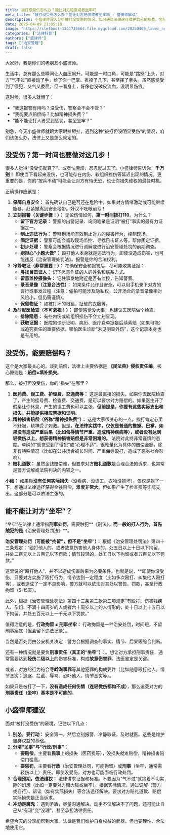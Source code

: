 ```yaml
---
title: 被打没受伤怎么办？能让对方赔偿或者坐牢吗
meta_title: "被打没受伤怎么办？能让对方赔偿或者坐牢吗 - 盛律师解读"
description: 小盛律师深入分析被打没受伤的情况，如何通过法律途径维护自己的权益，包括报警、取证、索赔等关键步骤。
date: 2025-04-09 21:05:18
image: "https://slefboot-1251736664.file.myqcloud.com/20250409_lawer_no_injuries.png"
categories: ["法律科普"]
authors: ["盛律师"]
tags: ["治安管理"]
draft: false
---
```


大家好，我是你们的老朋友小盛律师。

生活中，总有那么些瞬间让人血压飙升。可能是一时口角，可能是“路怒”上头，对方“气不过”直接动了手，给了你一巴掌、推搡了几下，甚至挥了拳头。虽然感觉受到了侵犯，又气又委屈，但一看身上，好像也没破皮流血，没明显伤痕。

这时候，很多人就懵了：

- “我这报警有用吗？没受伤，警察会不会不管？”
- “我能要点赔偿吗？比如精神损失费？” 
- “能不能让打人者受到惩罚，甚至坐牢？”

别急，今天小盛律师就跟大家掰扯掰扯，遇到这种“被打但没明显受伤”的情况，咱们该怎么办，法律上又是怎么规定的。

<!-- more -->

## 没受伤？第一时间也要做对这几步！

很多人觉得“没受伤就算了”，或者怕麻烦，忍忍就过去了。小盛律师告诉你，**千万别！** 即使当下看起来没伤，也可能存在内伤、软组织挫伤等延迟出现的情况。更重要的是，你的“按兵不动”可能会让对方有恃无恐，也让你错失维权的最佳时机。

正确操作应该是：

1.  **保障自身安全：** 首先确认自己是否还在危险中，如果对方情绪激动或可能继续施暴，赶紧撤离到安全地带。好汉不吃眼前亏！
2.  **立刻报警（关键步骤！）：** 无论伤情如何，**第一时间拨打110**。为什么？
    * **留下官方记录：** 警察的出警记录、询问笔录是证明“被打”事实的最有力证据之一。
    * **制止违法行为：** 警察到场能有效制止对方的侵害行为，控制现场。
    * **固定证据：** 警察可能会调取现场监控、寻找目击证人等，帮你固定证据。
    * **初步处理：** 警察会根据情况进行调解或进行治安管理处罚的前期调查。
    * **别担心“小题大做”：** 殴打他人本身就是违法行为，即使没造成伤害，也可能违反《治安管理处罚法》。报警是你的合法权利。
3.  **冷静取证（非常重要！）：** 在确保安全和报警后，尽可能收集证据：
    * **寻找目击证人：** 记下愿意作证的人的姓名和联系方式。
    * **留意监控摄像头：** 记住事发地附近是否有监控，告知警察。
    * **录音录像（注意合法性）：** 如果条件允许且安全，可以用手机录下对方的言行或事发过程（注意：偷拍可能涉及隐私权，公开场合的录音录像相对风险小，但仍需谨慎）。
    * **保留物证：** 如被打坏的眼镜、扯破的衣服等。
4.  **及时就医检查（不可忽视！）：** 即使感觉没大事，也建议去医院做个检查。
    * **排除隐患：** 有些内伤或软组织损伤不会立刻显现。
    * **获取证据：** 医院的诊断证明、病历、医疗费单据是后续索赔（如果可能）或追究责任的重要依据。哪怕医生诊断“未见明显外伤”，这个记录本身也是有用的。

## 没受伤，能要赔偿吗？

这个是大家最关心的。谈到赔偿，法律上主要依据是 **《民法典》侵权责任编**。核心原则是：**赔偿=填补损失**。

那么，被打但没受伤，你的“损失”在哪里？

1.  **医药费、误工费、护理费、交通费等：** 这是最直接的损失。如果你去医院检查了，产生的挂号费、检查费、交通费，是可以要求对方赔偿的。如果医生开了假条让你休息，产生的误工费也可以主张。**但前提是，你要有这些实际支出和损失，并能提供相应票据和证明。**
2.  **精神损害赔偿（俗称“精神损失费”）：** 这是大家很关心的一点。挨打肯定心里不舒服，精神受了刺激。但是，**在法律实践中，仅仅是普通的推搡、巴掌，如果没有造成严重后果（比如侮辱情节严重、造成精神疾病等），或者没有达到轻微伤以上，想获得精神损害赔偿是非常困难的。** 法院对此持非常谨慎的态度。单纯的“感觉受到了侵犯”或“心理不适”，很难量化为具体的赔偿金额，除非有特殊情况（比如在公共场合被长时间、严重侮辱殴打，造成了恶劣社会影响）。
3.  **赔礼道歉：** 虽然金钱赔偿难，但要求对方**赔礼道歉**是合理合法的诉求，也常常是警方调解或法院判决的内容之一。

**小结：** 如果你**没有任何实际损失**（没看病、没误工、衣物没损坏），仅仅是挨了一下，想通过法律途径获得金钱赔偿，**难度非常大**。但如果产生了检查费等实际支出，这部分是可以依法主张的。

## 能不能让对方“坐牢”？

“坐牢”在法律上通常指**刑事处罚**，需要触犯**《刑法》**。而一般的打人行为，首先触犯的是**《治安管理处罚法》**。

**治安管理处罚（可能被“拘留”，但不是“坐牢”）：** 根据《治安管理处罚法》第四十三条规定：“殴打他人的，或者故意伤害他人身体的，处五日以上十日以下拘留，并处二百元以上五百元以下罚款；情节较轻的，处五日以下拘留或者五百元以下罚款。”

这里说的“殴打他人”，并不以造成伤害后果为必要条件。也就是说，**即使你没受伤，只要对方实施了殴打行为，情节达到一定程度（比如多次殴打、纠集他人殴打等），或者造成了一定不良影响，警方就可以依法对其处以警告、罚款，甚至行政拘留（5-15天）。

此外，根据《治安管理处罚法》第四十三条第二款第二项规定“有殴打、伤害残疾人、孕妇、不满十四周岁的人或者六十周岁以上的人情形的，处十日以上十五日以下拘留，并处五百元以上一千元以下罚款。”

值得注意的是，**行政拘留 ≠ 刑事坐牢：** 行政拘留是一种治安处罚，时间短，不留刑事案底（但会留下违法记录）。

当然是否处罚由公安机关决定：警方会根据调查的事实、情节、后果等综合判断。

还有一种情况就是要负**刑事责任（真正的“坐牢”）：**。想让对方承担刑事责任，通常需要达到**轻伤二级以上**的伤害标准，构成**故意伤害罪**。法医鉴定是关键。

或者，对方的行为符合**寻衅滋事罪**等其他犯罪的构成要件（比如随意殴打他人，情节恶劣；追逐、拦截、辱骂、恐吓他人，情节恶劣等）。

如果只是被打了一下，**没有造成任何伤情（连轻微伤都构不成）**，那么追究对方的**刑事责任（坐牢）基本是不可能的**。

## 小盛律师建议

面对“被打没受伤”的窘境，记住以下几点：

1.  **别怂，要行动：** 安全第一，然后立刻报警，冷静取证，及时就医。这些是维护自身权益的基础。
2.  **分清“民事”与“行政/刑事”：**
    * **要赔偿**，主要看**民事**上的损失（医药费等），没损失就难赔偿，精神损害赔偿门槛高。
    * **要惩罚**，主要看**行政**（治安管理处罚，可能拘留）或**刑事**（坐牢，通常需轻伤以上）责任。即使没受伤，对方也可能面临行政处罚。
3.  **合理预期，依法维权：** 法律讲求证据和标准。不要因为“气不过”就抱着不切实际的幻想（比如一定要对方赔大钱或坐牢）。根据实际情况，通过调解（警方或自行）、诉讼（如有实际损失）等合法途径解决。要求对方赔礼道歉、赔偿实际损失是正当诉求。
4.  **冲动是魔鬼：** 遇到矛盾，尽量沟通解决。动手不仅解决不了问题，还可能让自己从“有理”变“没理”，甚至承担法律责任。

希望今天的分享能帮到大家。法律是我们维护自身权益的武器，但也要理性、合法地使用它。